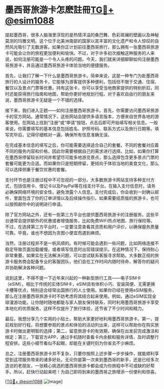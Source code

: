 # 墨西哥旅游卡怎麽註冊[TG💪+ @esim1088](https://t.me/s/esim1088)

提起墨西哥，很多人脑海里浮现的是热情洋溢的桑巴舞、色彩斑斓的壁画以及神秘莫测的玛雅文明。这个位于北美洲南部的国家以其丰富的文化遗产和令人惊叹的自然风光吸引了无数游客。如果你正计划前往墨西哥旅行，那么拥有一张墨西哥旅游卡可能会让你的旅程更加便利和愉快。不过，对于许多初次接触这种服务的人来说，如何注册可能是一个令人头疼的问题。今天，我们就来详细聊聊如何注册墨西哥旅游卡，并且通过墨西哥旅游卡体验当地的便捷服务。

首先，让我们了解一下什么是墨西哥旅游卡。简单来说，这是一种专门为赴墨西哥旅行的人设计的服务卡，它能够为游客提供多种便利，包括但不限于交通、住宿、餐饮以及景点门票等优惠。持有这张卡，你可以享受当地商家提供的特别折扣，同时还能获得旅行指南和地图，帮助你更好地规划行程。对于喜欢自由行的朋友来说，墨西哥旅游卡无疑是一个不错的选择。

接下来，我们进入正题——如何注册墨西哥旅游卡。首先，你需要访问墨西哥旅游卡的官方网站。通常情况下，这些网站会提供多语言版本，方便来自世界各地的游客使用。在网站上找到“注册”或“申请”按钮，点击后即可开始填写相关信息。一般来说，你需要填写的基本信息包括姓名、护照号码、联系方式以及旅行日期等。填写完毕后，记得仔细核对一遍，确保所有信息准确无误。

在完成基本信息的填写之后，你可能需要选择适合自己的套餐。不同的套餐对应着不同的服务内容和价格，因此你需要根据自己的需求进行选择。比如，如果你打算在墨西哥停留较长时间并希望尽可能多地游览景点，那么选择包含更多景点门票的套餐可能更为合适。而如果你只是短期停留，更倾向于体验当地的美食文化，那么可以选择侧重于餐饮优惠的套餐。

支付环节也是注册过程中不可忽视的一部分。大多数旅游卡网站支持多种支付方式，包括信用卡、借记卡以及PayPal等在线支付平台。在输入支付信息时，请务必确保网络环境的安全性，避免泄露个人信息。支付完成后，你会收到一封确认邮件，里面包含了你的订单详情以及后续操作指引。如果需要纸质版的旅游卡，也可以按照邮件中的说明进行申请。

除了官方网站之外，还有一些第三方平台也提供墨西哥旅游卡的注册服务。这些平台通常会提供额外的优惠或者增值服务，比如免费WiFi热点地图、旅行保险等。不过，在选择第三方平台时，一定要注意查看其资质和用户评价，以确保服务质量可靠。毕竟，谁也不想因为贪图小便宜而遇到麻烦。

当然，注册过程并不是一帆风顺的。有时候可能会遇到一些问题，比如网络连接不稳定导致页面加载缓慢，或者填写信息时出现错误提示。在这种情况下，保持耐心非常重要。如果实在无法解决问题，可以尝试联系客服寻求帮助。大多数正规的旅游卡服务商会配备专业的客服团队，他们会在工作时间内随时待命，解答你的疑问并协助解决各种问题。

说到这里，不得不提一下近年来兴起的一种新型旅行工具——电子SIM卡（eSIM）。相比于传统的实体SIM卡，eSIM具有体积小巧、安装简便、无需更换卡槽等优点，特别适合经常出国旅行的人士使用。如果你已经在使用eSIM服务，那么在注册墨西哥旅游卡时不妨考虑将其结合起来使用。例如，通过eSIM实现全球漫游功能，让你随时随地都能与家人朋友保持联系，同时利用墨西哥旅游卡享受本地化的优质服务。这样不仅提升了旅行体验，还节省了不少时间和精力。

最后，我想分享几个实用的小贴士，帮助大家更好地利用墨西哥旅游卡。第一，提前规划好行程，将想要参观的景点和体验的活动列出来，这样可以帮助你在购买旅游卡时做出更明智的选择；第二，留意旅游卡的有效期，确保在出发前完成激活和绑定；第三，下载官方APP，通过手机随时查看卡内余额和服务详情，及时调整行程安排。这些小细节看似不起眼，却能在关键时刻为你省去不少麻烦。

总之，注册墨西哥旅游卡并不复杂，只要你按照上述步骤一步步操作，就能顺利享受到这项服务带来的诸多好处。无论你是第一次来到墨西哥的新手，还是已经多次造访的老朋友，一张精心挑选的墨西哥旅游卡都会成为你旅程中不可或缺的好帮手。所以，赶快行动起来吧！为自己即将到来的墨西哥之旅增添一份便利和惊喜。

[[TG💪+ @esim1088](https://t.me/s/esim1088) ![Image](https://i.postimg.cc/4NQfJmqS/Snipaste-2025-05-13-00-14-12.png)]